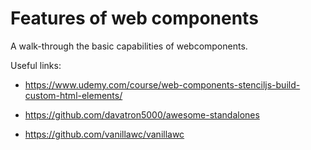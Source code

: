 # Features of web components

A walk-through the basic capabilities of webcomponents.

Useful links:

- https://www.udemy.com/course/web-components-stenciljs-build-custom-html-elements/

- https://github.com/davatron5000/awesome-standalones

- https://github.com/vanillawc/vanillawc
